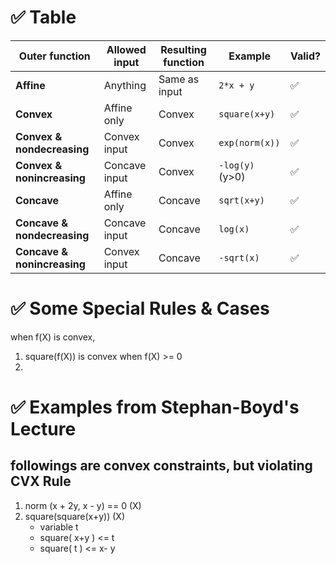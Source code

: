
# ✅ Table

| **Outer function**          | **Allowed input** | **Resulting function** | **Example**     | **Valid?** |
| --------------------------- | ----------------- | ---------------------- | --------------- | ---------- |
| **Affine**                  | Anything          | Same as input          | `2*x + y`       | ✅          |
| **Convex**                  | Affine only       | Convex                 | `square(x+y)`   | ✅          |
| **Convex & nondecreasing**  | Convex input      | Convex                 | `exp(norm(x))`  | ✅          |
| **Convex & nonincreasing**  | Concave input     | Convex                 | `-log(y)` (y>0) | ✅          |
| **Concave**                 | Affine only       | Concave                | `sqrt(x+y)`     | ✅          |
| **Concave & nondecreasing** | Concave input     | Concave                | `log(x)`        | ✅          |
| **Concave & nonincreasing** | Convex input      | Concave                | `-sqrt(x)`      | ✅          |

# ✅ Some Special Rules & Cases

when f(X) is convex,
1. square(f(X)) is convex when f(X) >= 0
2. 



# ✅ Examples from Stephan-Boyd's Lecture

## followings are convex constraints, but violating CVX Rule

1. norm (x + 2y, x - y) == 0   (X)
2. square(square(x+y)) (X)
   - variable t 
   - square( x+y ) <= t 
   - square( t ) <= x- y
